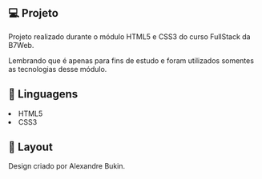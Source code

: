 💻 Projeto
------------

Projeto realizado durante o módulo HTML5 e CSS3 do curso FullStack da B7Web.

Lembrando que é apenas para fins de estudo e foram utilizados somentes as tecnologias desse módulo.



🚀 Linguagens
-------------

<li>HTML5</li>
<li>CSS3</li>


🔖 Layout
----------

Design criado por Alexandre Bukin.
